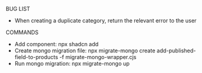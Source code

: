 BUG LIST
- When creating a duplicate category, return the relevant error to the user

COMMANDS
- Add component: npx shadcn add
- Create mongo migration file: npx migrate-mongo create add-published-field-to-products -f migrate-mongo-wrapper.cjs
- Run mongo migration: npx migrate-mongo up
